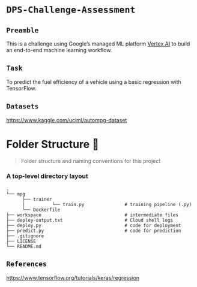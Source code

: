 # `DPS-Challenge-Assessment`

## `Preamble`

This is a challenge using Google’s managed ML platform [Vertex AI](https://codelabs.developers.google.com/codelabs/vertex-ai-custom-models#0) to build an end-to-end machine learning workflow.

## `Task`

 To predict the fuel efficiency of a vehicle using a basic regression with TensorFlow.

## `Datasets`

<https://www.kaggle.com/uciml/autompg-dataset>

Folder Structure :open_file_folder:
============================

> Folder structure and naming conventions for this project

### A top-level directory layout

    .
    └── mpg
          ├── trainer
          |          └── train.py               # training pipeline (.py)
          └── Dockerfile                        
    ├── workspace                               # intermediate files                                
    ├── deploy-output.txt                       # Cloud shell logs
    ├── deploy.py                               # code for deployment             
    ├── predict.py                              # code for prediction             
    ├── .gitignore
    ├── LICENSE
    └── README.md

## `References`

<https://www.tensorflow.org/tutorials/keras/regression>
